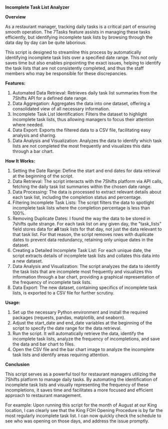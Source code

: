 **Incomplete Task List Analyzer**

**Overview**

As a restaurant manager, tracking daily tasks is a critical part of ensuring smooth operation. The 7Tasks feature assists in managing these tasks efficiently, but identifying incomplete task lists by browsing through the data day by day can be quite laborious.

This script is designed to streamline this process by automatically identifying incomplete task lists over a specified date range. This not only saves time but also enables pinpointing the exact issues, helping to identify the task lists that are not consistently completed, and thus the staff members who may be responsible for these discrepancies.

**Features:**

1. Automated Data Retrieval: Retrieves daily task list summaries from the 7Shifts API for a defined date range.
2. Data Aggregation: Aggregates the data into one dataset, offering a consolidated view of all necessary information.
3. Incomplete Task List Identification: Filters the dataset to highlight incomplete task lists, thus allowing managers to focus their attention where needed.
4. Data Export: Exports the filtered data to a CSV file, facilitating easy analysis and sharing.
5. Data Analysis and Visualization: Analyzes the data to identify which task lists are not completed the most frequently and visualizes this data through a bar chart.

**How It Works:**

1. Setting the Date Range: Define the start and end dates for data retrieval at the beginning of the script.
2. Data Retrieval: The script interacts with the 7Shifts platform via API calls, fetching the daily task list summaries within the chosen date range.
3. Data Processing: The data is processed to extract relevant details about each task list, including the completion status and percentage.
4. Filtering Incomplete Task Lists: The script filters the data to spotlight incomplete task lists where the completion percentage is less than 100%.
5. Removing Duplicate Dates: I found the way the data to be stored in 7shifts quite strange. For each task list on any given day, the "task_lists" field stores data for **all** task lists for that day, not just the data relevant to that task list. For that reason, the script removes rows with duplicate dates to prevent data redundancy, retaining only unique dates in the dataset.
6. Creating a Detailed Incomplete Task List: For each unique date, the script extracts details of incomplete task lists and collates this data into a new dataset.
7. Data Analysis and Visualization: The script analyzes the data to identify the task lists that are incomplete most frequently and visualizes this information through a bar chart, providing a graphical representation of the frequency of incomplete task lists.
8. Data Export: The new dataset, containing specifics of incomplete task lists, is exported to a CSV file for further scrutiny.

**Usage:**

1. Set up the necessary Python environment and install the required packages (requests, pandas, matplotlib, and seaborn).
2. Adjust the start_date and end_date variables at the beginning of the script to specify the date range for the data retrieval.
3. Run the script. It will automatically retrieve the data, identify the incomplete task lists, analyze the frequency of incompletions, and save the data and bar chart to files.
4. Open the CSV file and the bar chart image to analyze the incomplete task lists and identify areas requiring attention.

**Conclusion**

This script serves as a powerful tool for restaurant managers utilizing the 7Shifts platform to manage daily tasks. By automating the identification of incomplete task lists and visually representing the frequency of these incompletions, it saves time and facilitates a more focused and efficient approach to restaurant management.

For example: Upon running this script for the month of August at our King location, I can clearly see that the King FOH Opening Procedure is by far the most regularly incomplete task list. I can now quickly check the schedule to see who was opening on those days, and address the issue promptly.
